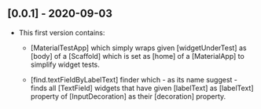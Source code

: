 ## [0.0.1] - 2020-09-03

* This first version contains:
  * [MaterialTestApp] which simply wraps given [widgetUnderTest] as [body] of a
    [Scaffold] which is set as [home] of a [MaterialApp]
    to simplify widget tests.

  * [find.textFieldByLabelText] finder which - as its name suggest - finds all
    [TextField] widgets that have given [labelText] as [labelText] property of
    [InputDecoration] as their [decoration] property.